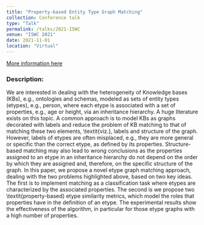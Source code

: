 ```yaml
---
title: "Property-based Entity Type Graph Matching"
collection: Conference talk
type: "Talk"
permalink: /talks/2021-ISWC
venue: "ISWC 2021"
date: 2021-11-01
location: "Virtual"
---
```


[More information here](https://iswc2021.semanticweb.org/)

### Description:
We are interested in dealing with the heterogeneity of Knowledge bases (KBs), e.g., ontologies and schemas, modeled as sets of entity types (etypes), e.g., person, where each etype is associated with a set of properties, e.g., age or height, via an inheritance hierarchy. A huge literature exists on this topic. A common approach is to model KBs as graphs decorated with labels and reduce the problem of KB matching to that of matching these two elements, \textit{viz.}, labels and structure of the graph. However, labels of etypes are often misplaced, e.g., they are more general or specific than the correct etype, as defined by its properties. Structure-based matching may also lead to wrong conclusions as the properties assigned to an etype in an inheritance hierarchy do not depend on the order by which they are assigned and, therefore, on the specific structure of the graph. In this paper, we propose a novel etype graph matching approach, dealing with the two problems highlighted above, based on two key ideas. The first is to implement matching as a classification task where etypes are characterized by the associated properties. The second is we propose two \textit{property-based} etype similarity metrics, which model the roles that properties have in the definition of an etype. The experimental results show the effectiveness of the algorithm, in particular for those etype graphs with a high number of properties. 